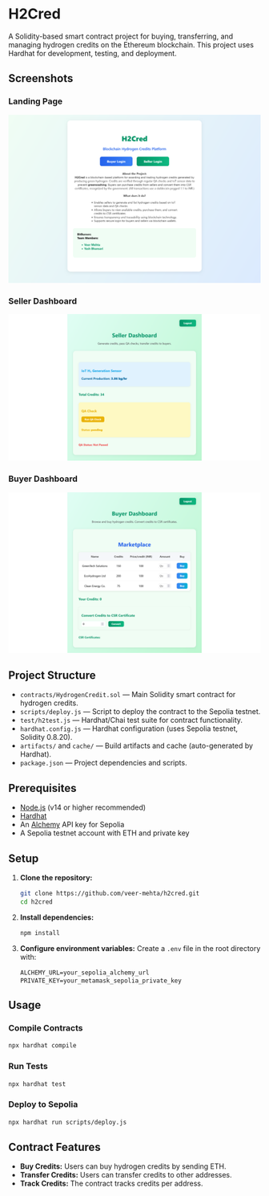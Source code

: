 # H2Cred

A Solidity-based smart contract project for buying, transferring, and managing hydrogen credits on the Ethereum blockchain. This project uses Hardhat for development, testing, and deployment.

## Screenshots

### Landing Page
![Landing Page](media/landing_page.png)

### Seller Dashboard
![Seller Dashboard](media/seller_dashboard.png)

### Buyer Dashboard
![Buyer Dashboard](media/buyer_dashboard.png)


## Project Structure

- `contracts/HydrogenCredit.sol` — Main Solidity smart contract for hydrogen credits.
- `scripts/deploy.js` — Script to deploy the contract to the Sepolia testnet.
- `test/h2test.js` — Hardhat/Chai test suite for contract functionality.
- `hardhat.config.js` — Hardhat configuration (uses Sepolia testnet, Solidity 0.8.20).
- `artifacts/` and `cache/` — Build artifacts and cache (auto-generated by Hardhat).
- `package.json` — Project dependencies and scripts.

## Prerequisites

- [Node.js](https://nodejs.org/) (v14 or higher recommended)
- [Hardhat](https://hardhat.org/)
- An [Alchemy](https://alchemy.com/) API key for Sepolia
- A Sepolia testnet account with ETH and private key

## Setup

1. **Clone the repository:**
   ```sh
   git clone https://github.com/veer-mehta/h2cred.git
   cd h2cred
   ```
2. **Install dependencies:**
   ```sh
   npm install
   ```
3. **Configure environment variables:**
   Create a `.env` file in the root directory with:
   ```env
   ALCHEMY_URL=your_sepolia_alchemy_url
   PRIVATE_KEY=your_metamask_sepolia_private_key
   ```

## Usage

### Compile Contracts
```sh
npx hardhat compile
```

### Run Tests
```sh
npx hardhat test
```

### Deploy to Sepolia
```sh
npx hardhat run scripts/deploy.js
```

## Contract Features
- **Buy Credits:** Users can buy hydrogen credits by sending ETH.
- **Transfer Credits:** Users can transfer credits to other addresses.
- **Track Credits:** The contract tracks credits per address.
